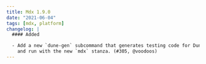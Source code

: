 ```yaml
---
title: Mdx 1.9.0
date: "2021-06-04"
tags: [mdx, platform]
changelog: |
  #### Added

  - Add a new `dune-gen` subcommand that generates testing code for Dune to build
    and run with the new `mdx` stanza. (#305, @voodoos)
---
```

